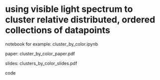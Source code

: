 # using visible light spectrum to cluster relative distributed, ordered collections of datapoints

notebook for example: cluster_by_color.ipynb

paper: cluster_by_color_paper.pdf

slides: clusters_by_color_slides.pdf

code
